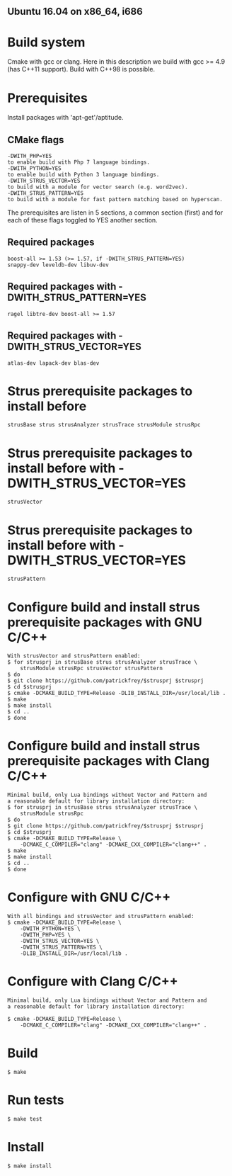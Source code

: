 Ubuntu 16.04 on x86_64, i686
----------------------------

# Build system
Cmake with gcc or clang. Here in this description we build with 
gcc >= 4.9 (has C++11 support). Build with C++98 is possible.

# Prerequisites
Install packages with 'apt-get'/aptitude.

## CMake flags
	-DWITH_PHP=YES
	to enable build with Php 7 language bindings.
	-DWITH_PYTHON=YES
	to enable build with Python 3 language bindings.
	-DWITH_STRUS_VECTOR=YES
	to build with a module for vector search (e.g. word2vec).
	-DWITH_STRUS_PATTERN=YES
	to build with a module for fast pattern matching based on hyperscan.

The prerequisites are listen in 5 sections, a common section (first) and for
each of these flags toggled to YES another section.

## Required packages
	boost-all >= 1.53 (>= 1.57, if -DWITH_STRUS_PATTERN=YES)
	snappy-dev leveldb-dev libuv-dev

## Required packages with -DWITH_STRUS_PATTERN=YES
	ragel libtre-dev boost-all >= 1.57

## Required packages with -DWITH_STRUS_VECTOR=YES
	atlas-dev lapack-dev blas-dev

# Strus prerequisite packages to install before
	strusBase strus strusAnalyzer strusTrace strusModule strusRpc  

# Strus prerequisite packages to install before with -DWITH_STRUS_VECTOR=YES
	strusVector

# Strus prerequisite packages to install before with -DWITH_STRUS_VECTOR=YES
	strusPattern

# Configure build and install strus prerequisite packages with GNU C/C++
	With strusVector and strusPattern enabled:
	$ for strusprj in strusBase strus strusAnalyzer strusTrace \
		strusModule strusRpc strusVector strusPattern
	$ do
	$ git clone https://github.com/patrickfrey/$strusprj $strusprj
	$ cd $strusprj
	$ cmake -DCMAKE_BUILD_TYPE=Release -DLIB_INSTALL_DIR=/usr/local/lib .
	$ make
	$ make install
	$ cd ..
	$ done

# Configure build and install strus prerequisite packages with Clang C/C++
	Minimal build, only Lua bindings without Vector and Pattern and
	a reasonable default for library installation directory:
	$ for strusprj in strusBase strus strusAnalyzer strusTrace \
		strusModule strusRpc
	$ do
	$ git clone https://github.com/patrickfrey/$strusprj $strusprj
	$ cd $strusprj
	$ cmake -DCMAKE_BUILD_TYPE=Release \
		-DCMAKE_C_COMPILER="clang" -DCMAKE_CXX_COMPILER="clang++" .
	$ make
	$ make install
	$ cd ..
	$ done

# Configure with GNU C/C++
	With all bindings and strusVector and strusPattern enabled:
	$ cmake -DCMAKE_BUILD_TYPE=Release \
		-DWITH_PYTHON=YES \
		-DWITH_PHP=YES \
		-DWITH_STRUS_VECTOR=YES \
		-DWITH_STRUS_PATTERN=YES \
		-DLIB_INSTALL_DIR=/usr/local/lib .

# Configure with Clang C/C++
	Minimal build, only Lua bindings without Vector and Pattern and
	a reasonable default for library installation directory:

	$ cmake -DCMAKE_BUILD_TYPE=Release \
		-DCMAKE_C_COMPILER="clang" -DCMAKE_CXX_COMPILER="clang++" .

# Build
	$ make

# Run tests
	$ make test

# Install
	$ make install

